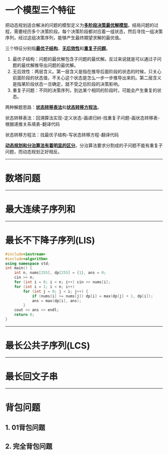 # 一个模型三个特征

把动态规划适合解决的问题的模型定义为<u>**多阶段决策最优解模型**</u>。结局问题的过程，需要经历多个决策阶段。每个决策阶段都对应着一组状态，然后寻找一组决策序列，经过这组决策序列，能够产生最终期望求解的最优值。

三个特征分别指<u>**最优子结构**</u>，<u>**无后效性**</u>和<u>**重复子问题**</u>。

1. 最优子结构：问题的最优解包含子问题的最优解。反过来说就是可以通过子问题的最优解推导出问题的最优解。
2. 无后效性：两层含义。第一层含义是指在推导后面阶段的状态的时候，只关心前面阶段的状态值，不关心这个状态是怎么一步一步推导出来的。第二层含义是指某阶段状态一旦确定，就不受之后阶段的决策影响。
3. 重复子问题：不同的决策序列，到达某个相同的阶段时，可能会产生重复的状态。

两种解题思路：<u>**状态转移表法**</u>和<u>**状态转移方程法**</u>。

状态转移表法：回溯算法实现-定义状态-画递归树-找重复子问题-画状态转移表-根据递推关系填表-翻译代码

状态转移方程法：找最优子结构-写状态转移方程-翻译代码

<u>**动态规划和分治算法有着明显的区分**</u>。分治算法要求分割成的子问题不能有重复子问题，而动态规划正好相反。

------

# 数塔问题

------

# 最大连续子序列和

------

# 最长不下降子序列(LIS)

```c++
#include<iostream>
#include<algorithm>
using namespace std;
int main() {
    int n, nums[255], dp[255] = {1}, ans = 0;
    cin >> n;
    for (int i = 0; i < n; i++) cin >> nums[i];
    for (int i = 1; i < n; i++)
        for (int j = 0; j < i; j++) {
            if (nums[i] >= nums[j]) dp[i] = max(dp[j] + 1, dp[i]);
            ans = max(dp[i], ans);
        }
    cout << ans << endl;
    return 0;
}
```

------

# 最长公共子序列(LCS)

------

# 最长回文子串

------

# 背包问题

## 1. 01背包问题

## 2. 完全背包问题